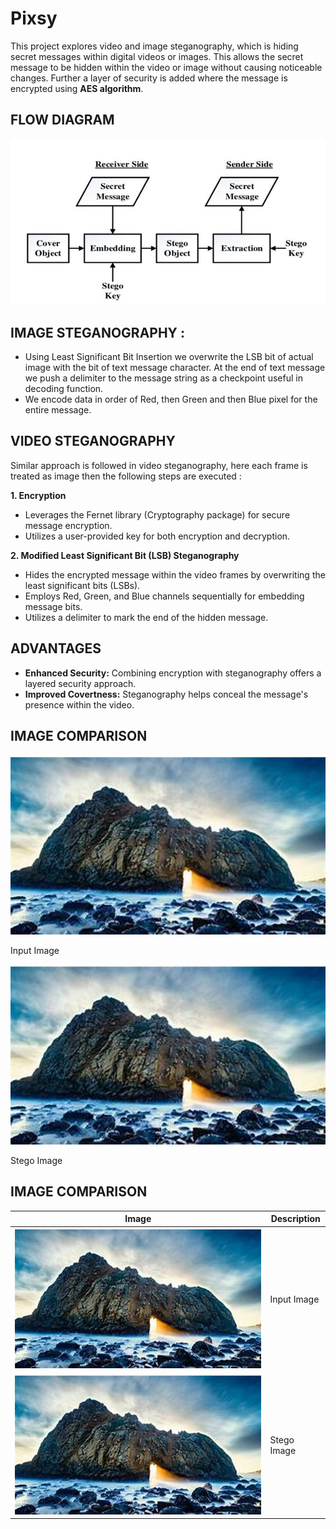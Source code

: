 
# **Pixsy**

This project explores video and image steganography, which is hiding secret messages within digital videos or images. This allows the secret message to be hidden within the video or image without causing noticeable changes. Further a layer of security is added where the message is encrypted using **AES algorithm**.



## **FLOW DIAGRAM**

![[App Screenshot](stego flow chart.jpg)](https://github.com/farvath/Pixsy/blob/main/stego%20flow%20chart.jpg)


## **IMAGE STEGANOGRAPHY :**


* Using Least Significant Bit Insertion we overwrite the LSB bit of actual image with the bit of text message character. At the end of text message we push a delimiter to the message string as a checkpoint useful in decoding function.
* We encode data in order of Red, then Green and then Blue pixel for the entire message.
##  **VIDEO STEGANOGRAPHY**


Similar approach is followed in video steganography, here each frame is treated as image then the following steps are executed :


**1. Encryption**

* Leverages the Fernet library (Cryptography package) for secure message encryption.
* Utilizes a user-provided key for both encryption and decryption.

**2. Modified Least Significant Bit (LSB) Steganography**

* Hides the encrypted message within the video frames by overwriting the least significant bits (LSBs).
* Employs Red, Green, and Blue channels sequentially for embedding message bits.
* Utilizes a delimiter to mark the end of the hidden message.



## **ADVANTAGES**


* **Enhanced Security:** Combining encryption with steganography offers a layered security approach.
* **Improved Covertness:** Steganography helps conceal the message's presence within the video.
  
## **IMAGE COMPARISON**
![[App Screenshot](https://via.placeholder.com/468x300?text=App+Screenshot+Here)](https://github.com/farvath/Pixsy/blob/main/inp_img.jpg)

Input Image 

![[App Screenshot](https://via.placeholder.com/468x300?text=App+Screenshot+Here)](https://github.com/farvath/Pixsy/blob/main/out_img.jpg)

Stego Image


## **IMAGE COMPARISON**

| Image | Description |
|---|---|
| ![[App Screenshot](https://via.placeholder.com/468x300?text=App+Screenshot+Here)](https://github.com/farvath/Pixsy/blob/main/inp_img.jpg) | Input Image |
| ![[App Screenshot](https://via.placeholder.com/468x300?text=App+Screenshot+Here)](https://github.com/farvath/Pixsy/blob/main/out_img.jpg)| Stego Image |

